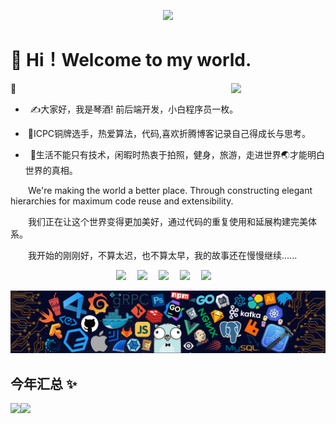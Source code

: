 <p align="center">

<img src="https://quotes-github-readme.vercel.app/api?type=horizontal&theme=dark&quote=程序员，喜欢做产品，喜欢分享技术知识，努力成为全栈，独立开发者。&author=panther"  />

</p>


<!--   my-icons -->

# 🙋 Hi！Welcome to my world.

👋<img align='right' src='https://image.gincode.icu/file/e687c4ac42ce8d6a7ad01.png' width="30%">

- &nbsp;&nbsp;✍️大家好，我是琴酒! 前后端开发，小白程序员一枚。</br>

- &nbsp;🌟ICPC铜牌选手，热爱算法，代码,喜欢折腾博客记录自己得成长与思考。</br>

- &nbsp; 💾生活不能只有技术，闲暇时热衷于拍照，健身，旅游，走进世界🌏才能明白世界的真相。


<p>&emsp;&emsp;We're making the world a better place. Through constructing elegant hierarchies for maximum code reuse and extensibility.</p>
<p>&emsp;&emsp;我们正在让这个世界变得更加美好，通过代码的重复使用和延展构建完美体系。</p>
<p>&emsp;&emsp;我开始的刚刚好，不算太迟，也不算太早，我的故事还在慢慢继续......</p>
<!-- 个人资料徽标 -->

<div align="center">
  <a href="https://blog.gincode.icu"><img src="https://img.shields.io/badge/website-%E4%B8%AA%E4%BA%BA%E7%BD%91%E7%AB%99-blue"></a>&emsp;
  <a href="https://gitee.com/panther125/"><img src="https://img.shields.io/badge/Gitee-%E7%A0%81%E4%BA%91-red"></a>&emsp;
  <a href="https://www.cnblogs.com/panther9985/"><img src="https://img.shields.io/badge/cnblogs-%E5%8D%9A%E5%AE%A2%E5%9B%AD-orange"></a>&emsp;
  <a href="http://wpa.qq.com/msgrd?v=3&uin=2392189963&site=qq&menu=yes"><img src="https://img.shields.io/badge/QQ-%E8%81%94%E7%B3%BB-brightgreen"></a>&emsp;
  <a href="https://space.bilibili.com/322993153"><img src="https://img.shields.io/badge/bilibili-B%E7%AB%99-ff69b4"></a>&emsp; 
<!--   <a href="https://www.zhihu.com/people/sunguoqi/"><img src="https://img.shields.io/badge/zhihu-%E7%9F%A5%E4%B9%8E-blue"></a>&emsp; -->
<!-- 访客数统计徽标 -->
</div>


![](assets/header.png)

## 今年汇总 ✨

<img align="" height="137px" src="https://github-readme-stats.vercel.app/api?username=panther125&hide_title=true&hide_border=true&show_icons=true&include_all_commits=true&line_height=21&bg_color=0,EC6C6C,FFD479,FFFC79,73FA79&theme=graywhite&locale=cn" /><img align="" height="137px" src="https://github-readme-stats.vercel.app/api/top-langs/?username=panther125&hide_title=true&hide_border=true&layout=compact&bg_color=0,73FA79,73FDFF,D783FF&theme=graywhite&locale=cn" />
